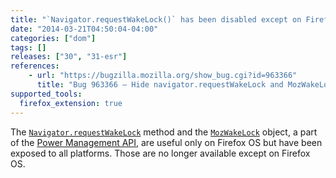 ```yaml
---
title: "`Navigator.requestWakeLock()` has been disabled except on Firefox OS"
date: "2014-03-21T04:50:04-04:00"
categories: ["dom"]
tags: []
releases: ["30", "31-esr"]
references:
    - url: "https://bugzilla.mozilla.org/show_bug.cgi?id=963366"
      title: "Bug 963366 – Hide navigator.requestWakeLock and MozWakeLock from the web except on Firefox OS"
supported_tools:
  firefox_extension: true
---
```

The [`Navigator.requestWakeLock`](https://developer.mozilla.org/docs/Web/API/Navigator.requestWakeLock) method and the [`MozWakeLock`](https://developer.mozilla.org/docs/Web/API/MozWakeLock) object, a part of the [Power Management API](https://developer.mozilla.org/docs/WebAPI/Power_Management), are useful only on Firefox OS but have been exposed to all platforms. Those are no longer available except on Firefox OS.
